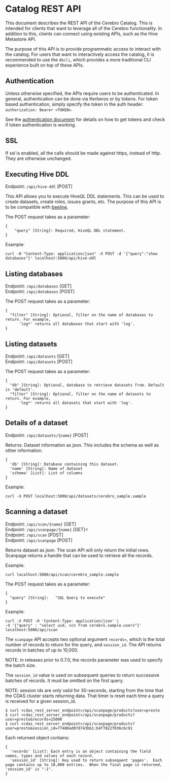 # Catalog REST API

This document describes the REST API of the Cerebro Catalog. This is intended for clients
that want to leverage all of the Cerebro functionality. In addition to this, clients can
connect using existing APIs, such as the Hive Metastore API.

The purpose of this API is to provide programmatic access to interact with the catalog.
For users that want to interactively access the catalog, it is recommended to use the
`dbcli`, which provides a more traditional CLI experience built on top of these
 APIs.

## Authentication

Unless otherwise specified, the APIs require users to be authenticated. In general,
authentication can be done via Kerberos or by tokens. For token based authentication,
simply specify the token in the auth header: `authorization: Bearer <TOKEN>`.

See the [authentication document](Authentication.md)
for details on how to get tokens and check if token authentication is working.

## SSL

If ssl is enabled, all the calls should be made against https, instead of http. They are
otherwise unchanged.

## Executing Hive DDL

Endpoint: `/api/hive-ddl` [POST]

This API allows you to execute HiveQL DDL statements. This can be used to create
datasets, create roles, issues grants, etc. The purpose of this API is to be compatible
with [beeline](https://cwiki.apache.org/confluence/display/Hive/LanguageManual+DDL).

The POST request takes as a parameter:

```
{
    "query" [String]: Required, HiveQL DDL statement.
}
```

Example:

```shell
curl -H "Content-Type: application/json" -X POST -d '{"query":"show databases"}' localhost:5000/api/hive-ddl
```

## Listing databases

Endpoint: `/api/databases` [GET]<br/>
Endpoint: `/api/databases` [POST]

The POST request takes as a parameter:

```
{
  "filter" [String]: Optional, filter on the name of databases to return. For example,
      'log*' returns all databases that start with 'log'.
}
```

## Listing datasets

Endpoint: `/api/datasets` [GET]<br>
Endpoint: `/api/datasets` [POST]

The POST request takes as a parameter:

```
{
  "db" [String]: Optional, database to retrieve datasets from. Default is 'default'.
  "filter" [String]: Optional, filter on the name of datasets to return. For example,
      'log*' returns all datasets that start with 'log'.
}
```

## Details of a dataset

Endpoint: `/api/datasets/{name}` [POST]

Returns: Dataset information as json. This includes the schema as well as other
information.

```
{
  'db' [String]: Database containing this dataset.
  'name' [String]: Name of dataset
  'schema' [List]: List of columns
}
```

Example:

```
curl -X POST localhost:5000/api/datasets/cerebro_sample.sample
```

## Scanning a dataset

Endpoint: `/api/scan/{name}` [GET] <br>
Endpoint: `/api/scanpage/{name}` [GET]< <br>
Endpoint: `/api/scan` [POST] <br>
Endpoint: `/api/scanpage` [POST]

Returns dataset as json. The scan API will only return the initial rows. Scanpage returns
a handle that can be used to retrieve all the records.

Example:

```shell
curl localhost:5000/api/scan/cerebro_sample.sample
```

The POST request takes as a parameter:

```
{
  "query" [String]:   "SQL Query to execute"
}
```

Example:

```
curl -X POST -H 'Content-Type: application/json' \
-d '{"query" : "select uid, ccn from cerebro.sample.users"}' localhost:5000/api/scan
```

The `scanpage` API accepts two optional argument `records=`, which is the total number
of records to return for the query, and `session_id`. The API returns records in batches
of up to 10,000.

NOTE: in releases prior to 0.7.0, the records parameter was used to specify the
batch size.

The `session_id` value is used on subsequent queries to return successive batches of
records. It must be omitted on the first query.

NOTE: session ids are only valid for 30-seconds, starting from the time that the CDAS
cluster starts returning data. That timer is reset each time a query is received for
a given session_id.

```shell
$ curl <cdas_rest_server_endpoint>/api/scanpage/products?user=presto
$ curl <cdas_rest_server_endpoint>/api/scanpage/products?user=presto&records=25000
$ curl <cdas_rest_server_endpoint>/api/scanpage/products?user=presto&session_id=77480ad07d743bb1:b4f7822f036c6c91
```

Each returned object contains:

```
{
  'records' [List]: Each entry is an object containing the field names, types and values of each record.
  'session_id' [String]: Key used to return subsequent 'pages'.  Each page contains up to 10,000 entries.  When the final page is returned, 'session_id' is "-1".
}
```
